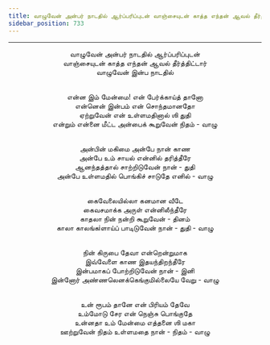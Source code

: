 ```yaml
---
title: வாழுவேன் அன்பர் நாடதில் ஆர்ப்பரிப்புடன் வாஞ்சையுடன் காத்த எந்தன் ஆவல் தீர்த்திட்டார்
sidebar_position: 733
---
```


---
<center>
வாழுவேன் அன்பர் நாடதில் ஆர்ப்பரிப்புடன்<br/>
வாஞ்சையுடன் காத்த எந்தன் ஆவல் தீர்த்திட்டார்<br/>
வாழுவேன் இன்ப நாடதில்<br/><br/>

என்ன இம் மேன்மை! என் பேர்க்காய்த் தானோ<br/>
என்னென் இன்பம் என் சொந்தமானதோ<br/>
ஏற்றுவேன் என் உள்ளமதினால் ஶி துதி<br/>
என்றும் என்னை மீட்ட அன்பைக் கூறுவேன் நிதம்    - வாழு<br/><br/>

அன்பின் மகிமை அன்பே நான் காண<br/>
அன்பே உம் சாயல் என்னில் தரித்தீரே<br/>
ஆனந்தத்தால் சாற்றிடுவேன் நான் - துதி<br/>
அன்பே உள்ளமதில் பொங்கிச் சாடுதே எனில்        - வாழு<br/><br/>

கைவேலையில்லா கனமான வீடே<br/>
கைவசமாக்க அருள் என்னிலீந்தீரே<br/>
காதலா நின் நன்றி கூறுவேன் - தினம்<br/>
காலா காலங்கiளாய்ப் பாடிடுவேன் நான் - துதி        - வாழு<br/><br/>

நின் கிருபை தேவா என்றென்றுமாக<br/>
இவ்வேளை காண இதயந்திறந்தீரே<br/>
இன்பமாகப் போற்றிடுவேன் நான் - இனி<br/>
இன்னோர் அண்ணலெனக்கெங்குமில்லையே வேறு    - வாழு<br/><br/>

உன் ரூபம் தானே என் பிரியம் தேவே<br/>
உம்மோடு சேர என் நெஞ்சு பொங்குதே<br/>
உன்னதா உம் மேன்மை எத்தனை ஶி மகா<br/>
ஊற்றுவேன் நிதம் உள்ளமதை நான் - நிதம்        - வாழு
</center>